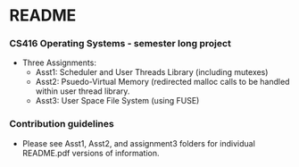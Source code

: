 # README #

### CS416 Operating Systems - semester long project ###

* Three Assignments: 
	* Asst1: Scheduler and User Threads Library (including mutexes)
	* Asst2: Psuedo-Virtual Memory (redirected malloc calls to be handled within user thread library.
	* Asst3: User Space File System (using FUSE)

### Contribution guidelines ###

* Please see Asst1, Asst2, and assignment3 folders for individual README.pdf versions of information.